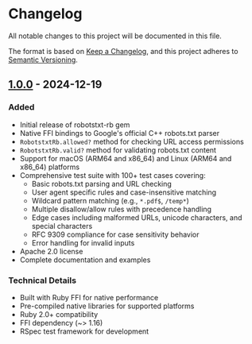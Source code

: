# Changelog

All notable changes to this project will be documented in this file.

The format is based on [Keep a Changelog](https://keepachangelog.com/en/1.0.0/),
and this project adheres to [Semantic Versioning](https://semver.org/spec/v2.0.0.html).

## [1.0.0] - 2024-12-19

### Added
- Initial release of robotstxt-rb gem
- Native FFI bindings to Google's official C++ robots.txt parser
- `RobotstxtRb.allowed?` method for checking URL access permissions
- `RobotstxtRb.valid?` method for validating robots.txt content
- Support for macOS (ARM64 and x86_64) and Linux (ARM64 and x86_64) platforms
- Comprehensive test suite with 100+ test cases covering:
  - Basic robots.txt parsing and URL checking
  - User agent specific rules and case-insensitive matching
  - Wildcard pattern matching (e.g., `*.pdf$`, `/temp*`)
  - Multiple disallow/allow rules with precedence handling
  - Edge cases including malformed URLs, unicode characters, and special characters
  - RFC 9309 compliance for case sensitivity behavior
  - Error handling for invalid inputs
- Apache 2.0 license
- Complete documentation and examples

### Technical Details
- Built with Ruby FFI for native performance
- Pre-compiled native libraries for supported platforms
- Ruby 2.0+ compatibility
- FFI dependency (~> 1.16)
- RSpec test framework for development

[Unreleased]: https://github.com/jacksontrieu/robotstxt-rb/compare/v1.0.0...HEAD
[1.0.0]: https://github.com/jacksontrieu/robotstxt-rb/releases/tag/v1.0.0
